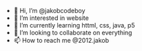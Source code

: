 - 👋 Hi, I’m @jakobcodeboy
- 👀 I’m interested in website
- 🌱 I’m currently learning httml, css, java, p5
- 💞️ I’m looking to collaborate on everything
- 📫 How to reach me @2012.jakob

<!---
jakobcodeboy/jakobcodeboy is a ✨ special ✨ repository because its `README.md` (this file) appears on your GitHub profile.
You can click the Preview link to take a look at your changes.
--->
